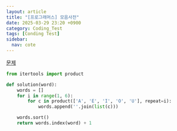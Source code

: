 ```yaml
---
layout: article
title: "[프로그래머스] 모음사전"
date: 2025-03-29 23:20 +0900
category: Coding_Test
tags: [Conding Test]
sidebar:
  nav: cote
---
```

[문제](https://school.programmers.co.kr/learn/courses/30/lessons/84512)
```python
from itertools import product

def solution(word):
    words = []
    for i in range(1, 6):
        for c in product(['A', 'E', 'I', 'O', 'U'], repeat=i):
            words.append(''.join(list(c)))

    words.sort()
    return words.index(word) + 1
```